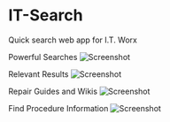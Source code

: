# IT-Search
 Quick search web app for I.T. Worx

 Powerful Searches
![Screenshot](pics/home-page.jpg)

Relevant Results
![Screenshot](pics/search-result.jpg)

Repair Guides and Wikis
![Screenshot](pics/guides-and-wikis.jpg)

Find Procedure Information
![Screenshot](pics/procedure-info.jpg)
